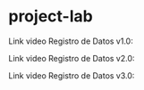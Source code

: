 # project-lab

Link video Registro de Datos v1.0:


Link video Registro de Datos v2.0:


Link video Registro de Datos v3.0:
